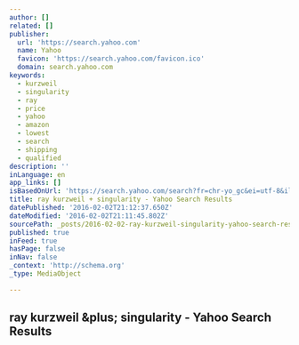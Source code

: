 ```yaml
---
author: []
related: []
publisher:
  url: 'https://search.yahoo.com'
  name: Yahoo
  favicon: 'https://search.yahoo.com/favicon.ico'
  domain: search.yahoo.com
keywords:
  - kurzweil
  - singularity
  - ray
  - price
  - yahoo
  - amazon
  - lowest
  - search
  - shipping
  - qualified
description: ''
inLanguage: en
app_links: []
isBasedOnUrl: 'https://search.yahoo.com/search?fr=chr-yo_gc&ei=utf-8&ilc=12&type=503828&p=ray+kurzweil+%2B+singularity'
title: ray kurzweil + singularity - Yahoo Search Results
datePublished: '2016-02-02T21:12:37.650Z'
dateModified: '2016-02-02T21:11:45.802Z'
sourcePath: _posts/2016-02-02-ray-kurzweil-singularity-yahoo-search-results.md
published: true
inFeed: true
hasPage: false
inNav: false
_context: 'http://schema.org'
_type: MediaObject

---
```

<article style=""><h1>ray kurzweil &amp;plus; singularity - Yahoo Search Results</h1></article>